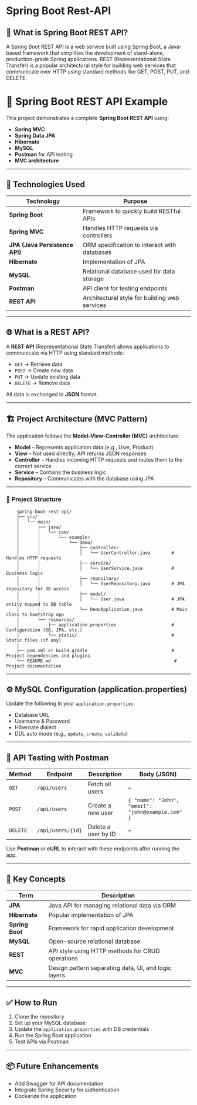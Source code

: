 # Spring Boot Rest-API
## 🌱 What is Spring Boot REST API?
A Spring Boot REST API is a web service built using Spring Boot, a Java-based framework that simplifies the development of stand-alone, production-grade Spring applications. REST (Representational State Transfer) is a popular architectural style for building web services that communicate over HTTP using standard methods like GET, POST, PUT, and DELETE.

# 🚀 Spring Boot REST API Example

This project demonstrates a complete **Spring Boot REST API** using:

- **Spring MVC**
- **Spring Data JPA**
- **Hibernate**
- **MySQL**
- **Postman** for API testing
- **MVC architecture**

---

## 🧰 Technologies Used

| Technology | Purpose |
|------------|---------|
| **Spring Boot** | Framework to quickly build RESTful APIs |
| **Spring MVC** | Handles HTTP requests via controllers |
| **JPA (Java Persistence API)** | ORM specification to interact with databases |
| **Hibernate** | Implementation of JPA |
| **MySQL** | Relational database used for data storage |
| **Postman** | API client for testing endpoints |
| **REST API** | Architectural style for building web services |

---

## 🌐 What is a REST API?

A **REST API** (Representational State Transfer) allows applications to communicate via HTTP using standard methods:

- `GET` → Retrieve data  
- `POST` → Create new data  
- `PUT` → Update existing data  
- `DELETE` → Remove data

All data is exchanged in **JSON** format.

---

## 🏗️ Project Architecture (MVC Pattern)

The application follows the **Model-View-Controller (MVC)** architecture:

- **Model** – Represents application data (e.g., User, Product)
- **View** – Not used directly; API returns JSON responses
- **Controller** – Handles incoming HTTP requests and routes them to the correct service
- **Service** – Contains the business logic
- **Repository** – Communicates with the database using JPA

---

### 📂 Project Structure

        spring-boot-rest-api/
        ├── src/
        │   └── main/
        │       ├── java/
        │       │   └── com/
        │       │       └── example/
        │       │           └── demo/
        │       │               ├── controller/
        │       │               │   └── UserController.java        # Handles HTTP requests
        │       │               ├── service/
        │       │               │   └── UserService.java           # Business logic
        │       │               ├── repository/
        │       │               │   └── UserRepository.java        # JPA repository for DB access
        │       │               ├── model/
        │       │               │   └── User.java                  # JPA entity mapped to DB table
        │       │               └── DemoApplication.java           # Main class to bootstrap app
        │       └── resources/
        │           ├── application.properties                     # Configuration (DB, JPA, etc.)
        │           └── static/                                    # Static files (if any)
        │
        ├── pom.xml or build.gradle                                # Project dependencies and plugins
        └── README.md                                               # Project documentation


---

## ⚙️ MySQL Configuration (application.properties)

Update the following in your `application.properties`:

- Database URL
- Username & Password
- Hibernate dialect
- DDL auto mode (e.g., `update`, `create`, `validate`)

---

## 🧪 API Testing with Postman

| Method | Endpoint | Description | Body (JSON) |
|--------|----------|-------------|-------------|
| `GET` | `/api/users` | Fetch all users | – |
| `POST` | `/api/users` | Create a new user | `{ "name": "John", "email": "john@example.com" }` |
| `DELETE` | `/api/users/{id}` | Delete a user by ID | – |

Use **Postman** or **cURL** to interact with these endpoints after running the app.

---

## 📖 Key Concepts

| Term | Description |
|------|-------------|
| **JPA** | Java API for managing relational data via ORM |
| **Hibernate** | Popular implementation of JPA |
| **Spring Boot** | Framework for rapid application development |
| **MySQL** | Open-source relational database |
| **REST** | API style using HTTP methods for CRUD operations |
| **MVC** | Design pattern separating data, UI, and logic layers |

---

## ✅ How to Run

1. Clone the repository
2. Set up your MySQL database
3. Update the `application.properties` with DB credentials
4. Run the Spring Boot application
5. Test APIs via Postman

---

## 📦 Future Enhancements

- Add Swagger for API documentation
- Integrate Spring Security for authentication
- Dockerize the application
